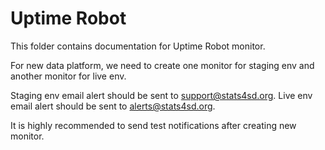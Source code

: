 # Uptime Robot
This folder contains documentation for Uptime Robot monitor.

For new data platform, we need to create one monitor for staging env and another monitor for live env.

Staging env email alert should be sent to support@stats4sd.org.
Live env email alert should be sent to alerts@stats4sd.org.

It is highly recommended to send test notifications after creating new monitor.